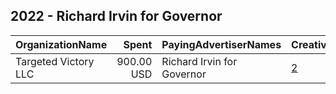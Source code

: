 ## 2022 - Richard Irvin for Governor 
|OrganizationName|Spent|PayingAdvertiserNames|CreativeUrls|Impressions|Genders|AgeBrackets|CountryCodes|BillingAddresses|CandidateBallotInformation|
|:---|---:|:---|:---|---:|:---|:---|:---|:---|:---|
|Targeted Victory  LLC|900.00 USD|Richard Irvin for Governor|[2](https://www.snap.com/political-ads/asset/a26864ad576df243e5c7598667a55e28c44f2e1211a72e5752682998f78b4aa5?mediaType=mp4)|115,670||18-25|united states|"1100 Wilson Blvd, 10th Floor,Arlington,22209,US"|Richard Irvin|
